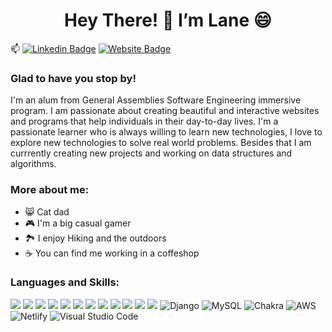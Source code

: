 <!-- Header -->
# <h1 align='center'> Hey There! 👋 I’m Lane 😄 </h1>

<!-- Connection badges -->
📫
[![Linkedin Badge](https://img.shields.io/badge/-LinkedIn-0e76a8?style=flat-square&logo=Linkedin&logoColor=white)](https://linkedin.com/in/lanebrents)
[![Website Badge](https://img.shields.io/badge/Website-3b5998?style=flat-square&logo=google-chrome&logoColor=white)]()

<!-- About Me -->
### Glad to have you stop by!
I'm an alum from General Assemblies Software Engineering immersive program. I am passionate about creating beautiful and interactive websites and programs that help individuals in their day-to-day lives. I'm a passionate learner who is always willing to learn new technologies, I love to explore new technologies to solve real world problems. Besides that I am currrently creating new projects and working on data structures and algorithms.

### More about me:
* 😸 Cat dad
* 🎮 I'm a big casual gamer
* 🏞 I enjoy Hiking and the outdoors
* ☕️ You can find me working in a coffeshop
<!-- Skill Badges -->
### Languages and Skills:
<img src='https://img.shields.io/badge/mac%20os-000000?style=for-the-badge&logo=macos&logoColor=F0F0F0'></img>
<img src='https://img.shields.io/badge/html5-%23E34F26.svg?style=for-the-badge&logo=html5&logoColor=white'></img>
<img src='https://img.shields.io/badge/css3-%231572B6.svg?style=for-the-badge&logo=css3&logoColor=white'></img>
<img src='https://img.shields.io/badge/javascript-%23323330.svg?style=for-the-badge&logo=javascript&logoColor=%23F7DF1E'></img>
<img src='https://img.shields.io/badge/MongoDB-%234ea94b.svg?style=for-the-badge&logo=mongodb&logoColor=white'></img>
<img src='https://img.shields.io/badge/express.js-%23404d59.svg?style=for-the-badge&logo=express&logoColor=%2361DAFB'></img>
<img src='https://img.shields.io/badge/react-%2320232a.svg?style=for-the-badge&logo=react&logoColor=%2361DAFB'></img>
<img src='https://img.shields.io/badge/node.js-6DA55F?style=for-the-badge&logo=node.js&logoColor=white'></img>
<img src='https://img.shields.io/badge/python-3670A0?style=for-the-badge&logo=python&logoColor=ffdd54'></img>
<img src='https://img.shields.io/badge/bootstrap-%23563D7C.svg?style=for-the-badge&logo=bootstrap&logoColor=white'></img>
<img src='https://img.shields.io/badge/heroku-%23430098.svg?style=for-the-badge&logo=heroku&logoColor=white'></img>
<img src='https://img.shields.io/badge/Trello-%23026AA7.svg?style=for-the-badge&logo=Trello&logoColor=white'></img>
![Django](https://img.shields.io/badge/django-%23092E20.svg?style=for-the-badge&logo=django&logoColor=white)
![MySQL](https://img.shields.io/badge/mysql-%2300f.svg?style=for-the-badge&logo=mysql&logoColor=white)
![Chakra](https://img.shields.io/badge/chakra-%234ED1C5.svg?style=for-the-badge&logo=chakraui&logoColor=white)
![AWS](https://img.shields.io/badge/AWS-%23FF9900.svg?style=for-the-badge&logo=amazon-aws&logoColor=white)
![Netlify](https://img.shields.io/badge/netlify-%23000000.svg?style=for-the-badge&logo=netlify&logoColor=#00C7B7)
![Visual Studio Code](https://img.shields.io/badge/Visual%20Studio%20Code-0078d7.svg?style=for-the-badge&logo=visual-studio-code&logoColor=white)

<!-- Currently working on section -->
<!-- ### What i'm currently learning:

<!-- Project and github stat dropdown -->
<!-- ### Projects and Stats: -->


<!-- #### Thanks for stopping by! -->


